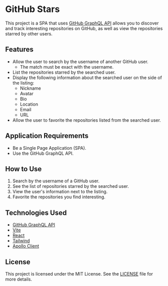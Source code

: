 # GitHub Stars

This project  is a SPA that uses [GitHub GraphQL API](https://docs.github.com/en/graphql) allows you to discover and track interesting repositories on GitHub, as well as view the repositories starred by other users.

## Features

- Allow the user to search by the username of another GitHub user.
  - The match must be exact with the username.
- List the repositories starred by the searched user.
- Display the following information about the searched user on the side of the listing:
  - Nickname
  - Avatar
  - Bio
  - Location
  - Email
  - URL
- Allow the user to favorite the repositories listed from the searched user.

## Application Requirements

- Be a Single Page Application (SPA).
- Use the GitHub GraphQL API.

## How to Use

1. Search by the username of a GitHub user.
2. See the list of repositories starred by the searched user.
3. View the user's information next to the listing.
4. Favorite the repositories you find interesting.

## Technologies Used

- [GitHub GraphQL API](https://docs.github.com/en/graphql)
- [Vite](https://vite.dev)
- [React](https://react.dev)
- [Tailwind](https://tailwindcss.com)
- [Apollo Client](https://www.apollographql.com/docs/react/get-started)

## License

This project is licensed under the MIT License. See the [LICENSE](LICENSE) file for more details.

